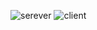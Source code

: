 ![serever](https://github.com/BharatiP19/ChatApp/assets/122445654/efdf7651-1ffb-4b17-a532-336a3c004057)
![client](https://github.com/BharatiP19/ChatApp/assets/122445654/5a45e27d-8777-4144-af14-ff2436033c80)
